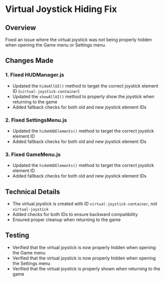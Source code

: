 # Virtual Joystick Hiding Fix

## Overview
Fixed an issue where the virtual joystick was not being properly hidden when opening the Game menu or Settings menu.

## Changes Made

### 1. Fixed HUDManager.js
- Updated the `hideAllUI()` method to target the correct joystick element ID (`virtual-joystick-container`)
- Updated the `showAllUI()` method to properly show the joystick when returning to the game
- Added fallback checks for both old and new joystick element IDs

### 2. Fixed SettingsMenu.js
- Updated the `hideHUDElements()` method to target the correct joystick element ID
- Added fallback checks for both old and new joystick element IDs

### 3. Fixed GameMenu.js
- Updated the `hideHUDElements()` method to target the correct joystick element ID
- Added fallback checks for both old and new joystick element IDs

## Technical Details
- The virtual joystick is created with ID `virtual-joystick-container`, not `virtual-joystick`
- Added checks for both IDs to ensure backward compatibility
- Ensured proper cleanup when returning to the game

## Testing
- Verified that the virtual joystick is now properly hidden when opening the Game menu
- Verified that the virtual joystick is now properly hidden when opening the Settings menu
- Verified that the virtual joystick is properly shown when returning to the game